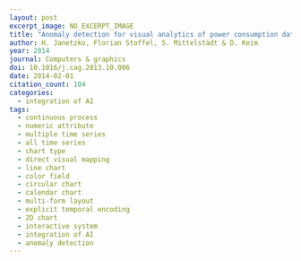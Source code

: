 ```yaml
---
layout: post
excerpt_image: NO_EXCERPT_IMAGE
title: "Anomaly detection for visual analytics of power consumption data"
author: H. Janetzko, Florian Stoffel, S. Mittelstädt & D. Keim
year: 2014
journal: Computers & graphics
doi: 10.1016/j.cag.2013.10.006
date: 2014-02-01
citation_count: 104
categories:
  - integration of AI
tags:
  - continuous process
  - numeric attribute
  - multiple time series
  - all time series
  - chart type
  - direct visual mapping
  - line chart
  - color field
  - circular chart
  - calendar chart
  - multi-form layout
  - explicit temporal encoding
  - 2D chart
  - interactive system
  - integration of AI
  - anomaly detection
---
```

